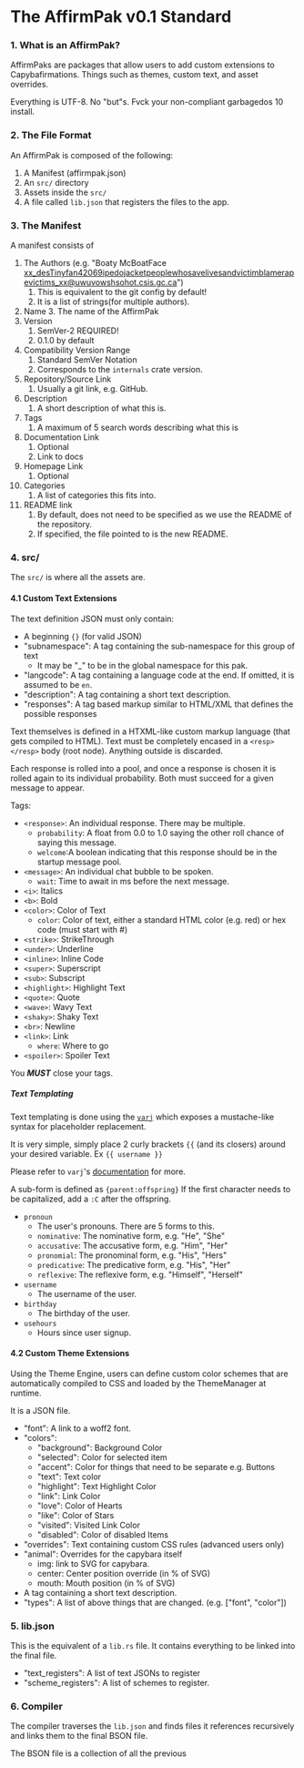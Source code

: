 # The AffirmPak v0.1 Standard

### 1. What is an AffirmPak?
AffirmPaks are packages that allow users to add custom extensions to Capybafirmations. Things such as themes,
custom text, and asset overrides.

Everything is UTF-8. No "but"s. Fvck your non-compliant garbagedos 10 install.

### 2. The File Format
An AffirmPak is composed of the following:
1. A Manifest (affirmpak.json)
2. An `src/` directory
3. Assets inside the `src/`
4. A file called `lib.json` that registers the files to the app.

### 3. The Manifest
A manifest consists of
1. The Authors (e.g. "Boaty McBoatFace <xx_desTinyfan42069ipedojacketpeoplewhosavelivesandvictimblamerapevictims_xx@uwuvowshsohot.csis.gc.ca>")
    1. This is equivalent to the git config by default!
    2. It is a list of strings(for multiple authors).
2. Name
    3. The name of the AffirmPak
3. Version
    1. SemVer-2 REQUIRED!
    2. 0.1.0 by default
4. Compatibility Version Range
    1. Standard SemVer Notation
    2. Corresponds to the `internals` crate version.
5. Repository/Source Link
    1. Usually a git link, e.g. GitHub.
6. Description
    1. A short description of what this is.
7. Tags
    1. A maximum of 5 search words describing what this is
8. Documentation Link
    1. Optional
    2. Link to docs
9. Homepage Link
   1. Optional
10. Categories
    1. A list of categories this fits into.
11. README link
    1. By default, does not need to be specified as we use the README of the repository.
    2. If specified, the file pointed to is the new README.

### 4. src/
The `src/` is where all the assets are.

#### 4.1 Custom Text Extensions
The text definition JSON must only contain:
- A beginning `{}` (for valid JSON)
- "subnamespace": A tag containing the sub-namespace for this group of text
    - It may be "_" to be in the global namespace for this pak.
- "langcode": A tag containing a language code at the end. If omitted, it is assumed to be `en`.
- "description": A tag containing a short text description.
- "responses": A tag based markup similar to HTML/XML that defines the possible responses

Text themselves is defined in a HTXML-like custom markup language (that gets compiled to HTML).
Text must be completely encased in a `<resp></resp>` body (root node).
Anything outside is discarded.

Each response is rolled into a pool, and once a response is chosen it is rolled again to its individual probability. Both must succeed for 
a given message to appear. 

Tags: 
- `<response>`: An individual response. There may be multiple.
  - `probability`: A float from 0.0 to 1.0 saying the other roll chance of saying this message. 
  - `welcome`:A boolean indicating that this response should be in the startup message pool. 
- `<message>`: An individual chat bubble to be spoken.
    - `wait`: Time to await in ms before the next message.
- `<i>`: Italics
- `<b>`: Bold
- `<color>`: Color of Text
    - `color`: Color of text, either a standard HTML color (e.g. red) or  hex code (must start with #)
- `<strike>`: StrikeThrough
- `<under>`: Underline
- `<inline>`: Inline Code
- `<super>`: Superscript
- `<sub>`: Subscript
- `<highlight>`: Highlight Text
- `<quote>`: Quote
- `<wave>`: Wavy Text
- `<shaky>`: Shaky Text
- `<br>`: Newline
- `<link>`: Link
  - `where`: Where to go
- `<spoiler>`: Spoiler Text

You ***MUST*** close your tags. 

##### Text Templating
Text templating is done using the [`varj`](https://crates.io/crates/varj/) which exposes a mustache-like syntax for placeholder replacement.

It is very simple, simply place 2 curly brackets `{{` (and its closers) around your desired variable. Ex `{{ username }}`

Please refer to `varj`'s [documentation](https://docs.rs/varj/latest/varj/index.html) for more.

A sub-form is defined as `{parent:offspring}`
If the first character needs to be capitalized, add a `:C` after the offspring.
- `pronoun`
    - The user's pronouns. There are 5 forms to this.
    - `nominative`: The nominative form, e.g. "He", "She"
    - `accusative`: The accusative form, e.g. "Him", "Her"
    - `pronomial`: The pronominal form, e.g. "His", "Hers"
    - `predicative`: The predicative form, e.g. "His", "Her"
    - `reflexive`: The reflexive form, e.g. "Himself", "Herself"
- `username`
    - The username of the user.
- `birthday`
    - The birthday of the user.
- `usehours`
    - Hours since user signup.


#### 4.2 Custom Theme Extensions
Using the Theme Engine, users can define custom color schemes that are automatically compiled to CSS and loaded by
the ThemeManager at runtime.

It is a JSON file.
- "font": A link to a woff2 font.
- "colors":
    - "background": Background Color
    - "selected": Color for selected item
    - "accent": Color for things that need to be separate e.g. Buttons
    - "text": Text color
    - "highlight": Text Highlight Color
    - "link": Link Color
    - "love": Color of Hearts
    - "like": Color of Stars
    - "visited": Visited Link Color
    - "disabled": Color of disabled Items
- "overrides": Text containing custom CSS rules (advanced users only)
- "animal": Overrides for the capybara itself
    - img: link to SVG for capybara.
    - center: Center position override (in % of SVG)
    - mouth: Mouth position (in % of SVG)
- A tag containing a short text description.
- "types": A list of above things that are changed. (e.g. ["font", "color"])

### 5. lib.json
This is the equivalent of a `lib.rs` file. It contains everything to be linked into the final file.
- "text_registers": A list of text JSONs to register
- "scheme_registers": A list of schemes to register.

### 6. Compiler
The compiler traverses the `lib.json` and finds files it references recursively and links them to the final BSON file.

The BSON file is a collection of all the previous 